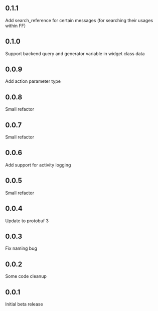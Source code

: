 ## 0.1.1

Add search_reference for certain messages (for searching their usages within FF)

## 0.1.0

Support backend query and generator variable in widget class data

## 0.0.9

Add action parameter type

## 0.0.8

Small refactor

## 0.0.7

Small refactor

## 0.0.6

Add support for activity logging

## 0.0.5

Small refactor

## 0.0.4

Update to protobuf 3 

## 0.0.3

Fix naming bug

## 0.0.2

Some code cleanup

## 0.0.1

Initial beta release
